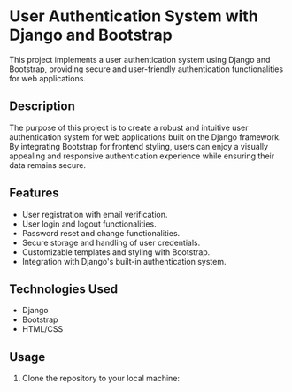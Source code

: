# User Authentication System with Django and Bootstrap

This project implements a user authentication system using Django and Bootstrap, providing secure and user-friendly authentication functionalities for web applications.

## Description

The purpose of this project is to create a robust and intuitive user authentication system for web applications built on the Django framework. By integrating Bootstrap for frontend styling, users can enjoy a visually appealing and responsive authentication experience while ensuring their data remains secure.

## Features

- User registration with email verification.
- User login and logout functionalities.
- Password reset and change functionalities.
- Secure storage and handling of user credentials.
- Customizable templates and styling with Bootstrap.
- Integration with Django's built-in authentication system.

## Technologies Used

- Django
- Bootstrap
- HTML/CSS

## Usage

1. Clone the repository to your local machine: